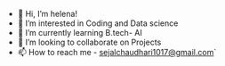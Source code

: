 - 👋 Hi, I’m helena!
- 👀 I’m interested in Coding and Data science
- 🌱 I’m currently learning B.tech- AI 
- 💞️ I’m looking to collaborate on Projects
- 📫 How to reach me - sejalchaudhari1017@gmail.com`

<!---
Blackberry1017/Blackberry1017 is a ✨ special ✨ repository because its `README.md` (this file) appears on your GitHub profile.
You can click the Preview link to take a look at your changes.
--->
